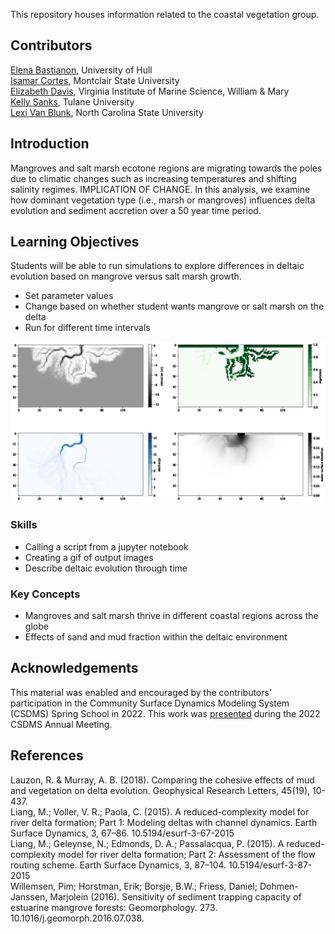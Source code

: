 This repository houses information related to the coastal vegetation group. 

## Contributors
[Elena Bastianon](https://www.hull.ac.uk/staff-directory/elena-bastianon), University of Hull <br />
[Isamar Cortes](https://msu-coastaldynamics.squarespace.com/our-team), Montclair State University <br />
[Elizabeth Davis](https://liz-davis.net), Virginia Institute of Marine Science, William & Mary <br />
[Kelly Sanks](https://sse.tulane.edu/content/kelly-sanks), Tulane University <br />
[Lexi Van Blunk](https://chaz.wordpress.ncsu.edu/people/), North Carolina State University

## Introduction
Mangroves and salt marsh ecotone regions are migrating towards the poles due to climatic changes such as increasing temperatures and shifting salinity regimes. IMPLICATION OF CHANGE. In this analysis, we examine how dominant vegetation type (i.e., marsh or mangroves) influences delta evolution and sediment accretion over a 50 year time period.

## Learning Objectives
Students will be able to run simulations to explore differences in deltaic evolution based on mangrove versus salt marsh growth.

* Set parameter values
* Change based on whether student wants mangrove or salt marsh on the delta
* Run for different time intervals

![test](https://github.com/csdms-spring-school-2022/Coastal_Vegetation/blob/main/mangrove_mud_75.gif)


### Skills
* Calling a script from a jupyter notebook
* Creating a gif of output images
* Describe deltaic evolution through time

### Key Concepts
* Mangroves and salt marsh thrive in different coastal regions across the globe
* Effects of sand and mud fraction within the deltaic environment


## Acknowledgements
This material was enabled and encouraged by the contributors' participation in the Community Surface Dynamics Modeling System (CSDMS) Spring School in 2022. This work was [presented](https://docs.google.com/presentation/d/1cbtoDjHqp55DL6QAqcN4Qq-_cWcGRhF7ubgK3-Nt650/edit?usp=sharing) during the 2022 CSDMS Annual Meeting.

## References
Lauzon, R. & Murray, A. B. (2018). Comparing the cohesive effects of mud and vegetation on delta evolution. Geophysical Research Letters, 45(19), 10-437. <br />
Liang, M.; Voller, V. R.; Paola, C. (2015). A reduced-complexity model for river delta formation; Part 1: Modeling deltas with channel dynamics. Earth Surface Dynamics, 3, 67–86. 10.5194/esurf-3-67-2015 <br />
Liang, M.; Geleynse, N.; Edmonds, D. A.; Passalacqua, P. (2015). A reduced-complexity model for river delta formation; Part 2: Assessment of the flow routing scheme. Earth Surface Dynamics, 3, 87–104. 10.5194/esurf-3-87-2015 <br />
Willemsen, Pim; Horstman, Erik; Borsje, B.W.; Friess, Daniel; Dohmen-Janssen, Marjolein (2016). Sensitivity of sediment trapping capacity of estuarine mangrove forests: Geomorphology. 273. 10.1016/j.geomorph.2016.07.038.
